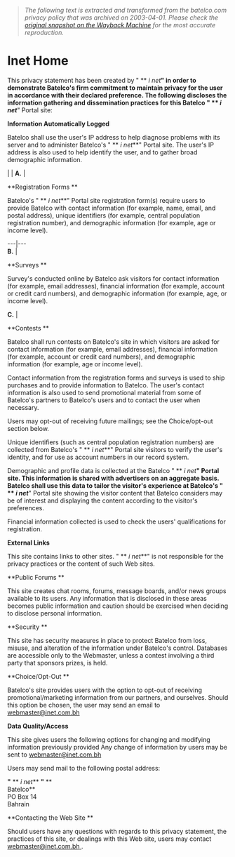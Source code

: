 > *The following text is extracted and transformed from the batelco.com privacy policy that was archived on 2003-04-01. Please check the [original snapshot on the Wayback Machine](https://web.archive.org/web/20030401204458id_/http%3A//www.inet.com.bh/policy.asp) for the most accurate reproduction.*

# Inet Home

This privacy statement has been created by " ** _i net_**" in order to demonstrate Batelco's firm commitment to maintain privacy for the user in accordance with their declared preference. The following discloses the information gathering and dissemination practices for this Batelco " ** _i net_**" Portal site:

**Information Automatically Logged**

Batelco shall use the user's IP address to help diagnose problems with its server and to administer Batelco's " ** _i net_**" Portal site. The user's IP address is also used to help identify the user, and to gather broad demographic information.

|  | **A.** | 

**Registration Forms **

Batelco's " ** _i net_**" Portal site registration form(s) require users to provide Batelco with contact information (for example, name, email, and postal address), unique identifiers (for example, central population registration number), and demographic information (for example, age or income level).   
  
---|---  
**B.** | 

**Surveys **

Survey's conducted online by Batelco ask visitors for contact information (for example, email addresses), financial information (for example, account or credit card numbers), and demographic information (for example, age, or income level).   
  
**C.** | 

**Contests **

Batelco shall run contests on Batelco's site in which visitors are asked for contact information (for example, email addresses), financial information (for example, account or credit card numbers), and demographic information (for example, age or income level).   
  
Contact information from the registration forms and surveys is used to ship purchases and to provide information to Batelco. The user's contact information is also used to send promotional material from some of Batelco's partners to Batelco's users and to contact the user when necessary.

Users may opt-out of receiving future mailings; see the Choice/opt-out section below. 

Unique identifiers (such as central population registration numbers) are collected from Batelco's " ** _i net_**" Portal site visitors to verify the user's identity, and for use as account numbers in our record system.

Demographic and profile data is collected at the Batelco " ** _i net_**" Portal site. This information is shared with advertisers on an aggregate basis. Batelco shall use this data to tailor the visitor's experience at Batelco's " ** _i net_**" Portal site showing the visitor content that Batelco considers may be of interest and displaying the content according to the visitor's preferences.

Financial information collected is used to check the users' qualifications for registration.

**External Links**

This site contains links to other sites. " ** _i net_**" is not responsible for the privacy practices or the content of such Web sites.

**Public Forums **

This site creates chat rooms, forums, message boards, and/or news groups available to its users. Any information that is disclosed in these areas becomes public information and caution should be exercised when deciding to disclose personal information. 

**Security **

This site has security measures in place to protect Batelco from loss, misuse, and alteration of the information under Batelco's control. Databases are accessible only to the Webmaster, unless a contest involving a third party that sponsors prizes, is held. 

**Choice/Opt-Out **

Batelco's site provides users with the option to opt-out of receiving promotional/marketing information from our partners, and ourselves. Should this option be chosen, the user may send an email to [webmaster@inet.com.bh ](mailto:webmaster@inet.com.bh%20)

**Data Quality/Access**

This site gives users the following options for changing and modifying information previously provided Any change of information by users may be sent to [webmaster@inet.com.bh ](mailto:webmaster@inet.com.bh%20)

Users may send mail to the following postal address: 

  
**"** ** _i net_** **"** **  
Batelco**  
PO Box 14   
Bahrain 

**Contacting the Web Site **

Should users have any questions with regards to this privacy statement, the practices of this site, or dealings with this Web site, users may contact [webmaster@inet.com.bh ](mailto:webmaster@inet.com.bh%20). 
